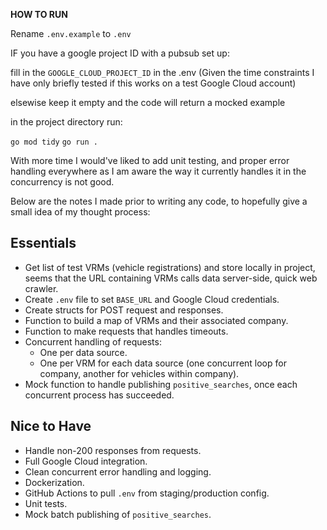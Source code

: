 **HOW TO RUN**

Rename ```.env.example``` to ```.env```

IF you have a google project ID with a pubsub set up:

fill in the ```GOOGLE_CLOUD_PROJECT_ID``` in the .env (Given the time constraints I have only briefly tested if this works on a test Google Cloud account)

elsewise keep it empty and the code will return a mocked example


in the project directory run:

```go mod tidy```
```go run .```



With more time I would've liked to add unit testing, and proper error handling everywhere as I am aware the way it currently handles it in the concurrency is not good.

Below are the notes I made prior to writing any code, to hopefully give a small idea of my thought process:

## Essentials  
- Get list of test VRMs (vehicle registrations) and store locally in project, seems that the URL containing VRMs calls data server-side, quick web crawler.  
- Create `.env` file to set `BASE_URL` and Google Cloud credentials.  
- Create structs for POST request and responses.  
- Function to build a map of VRMs and their associated company.  
- Function to make requests that handles timeouts.  
- Concurrent handling of requests:  
  - One per data source.  
  - One per VRM for each data source (one concurrent loop for company, another for vehicles within company).  
- Mock function to handle publishing `positive_searches`, once each concurrent process has succeeded.  

## Nice to Have  
- Handle non-200 responses from requests.  
- Full Google Cloud integration.  
- Clean concurrent error handling and logging.  
- Dockerization.  
- GitHub Actions to pull `.env` from staging/production config.  
- Unit tests.  
- Mock batch publishing of `positive_searches`.  
